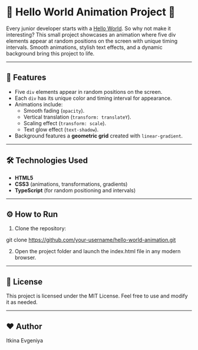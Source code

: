 # 🎉 Hello World Animation Project 🎉

Every junior developer starts with a <u>Hello World</u>. So why not make it interesting?
This small project showcases an animation where five div elements appear at random positions on the screen with unique timing intervals. Smooth animations, stylish text effects, and a dynamic background bring this project to life.

---

## 🚀 **Features**

- Five `div` elements appear in random positions on the screen.
- Each `div` has its unique color and timing interval for appearance.
- Animations include:
   - Smooth fading (`opacity`).
   - Vertical translation (`transform: translateY`).
   - Scaling effect (`transform: scale`).
   - Text glow effect (`text-shadow`).
- Background features a **geometric grid** created with `linear-gradient`.

---

## 🛠️ **Technologies Used**

- **HTML5**
- **CSS3** (animations, transformations, gradients)
- **TypeScript** (for random positioning and intervals)

---
## ⚙️ **How to Run**

1. Clone the repository:

git clone https://github.com/your-username/hello-world-animation.git

2. Open the project folder and launch the index.html file in any modern browser.

---
## 📄 **License**
This project is licensed under the MIT License. Feel free to use and modify it as needed.

---
## ❤️ **Author**

Itkina Evgeniya
